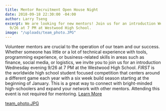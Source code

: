 ```yaml
---
title: Mentor Recruitment Open House Night
date: 2018-09-18 22:30:00 -04:00
author: Larry Tseng
excerpt: We are looking for new mentors! Join us for an introduction Wednesday evening
  9/26 at 7 PM at Westwood High School.
image: "/uploads/team_photo.JPG"
---
```


Volunteer mentors are crucial to the operation of our team and our success. Whether someone has little or a lot of technical experience with tools, programming experience, or business-related skills in areas such as finance, social media, or logistics, we invite you to join us for an introduction Wednesday evening 9/26 at 7 PM at the Westwood High School. *FIRST* is the worldwide high school student focused competition that centers around a different game each year with a six week build season starting at the beginning of January. This is a great way to connect with bright-minded high-schoolers and expand your network with other mentors. Attending this event is not required for mentoring. [Learn More](https://www.facebook.com/events/515374605555161/)

[team_photo.JPG](/uploads/team_photo.JPG)